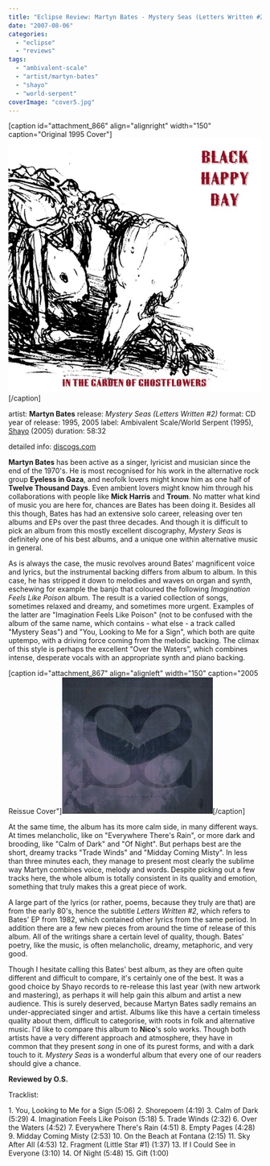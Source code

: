 ```yaml
---
title: "Eclipse Review: Martyn Bates - Mystery Seas (Letters Written #2) (1995)"
date: "2007-08-06"
categories: 
  - "eclipse"
  - "reviews"
tags: 
  - "ambivalent-scale"
  - "artist/martyn-bates"
  - "shayo"
  - "world-serpent"
coverImage: "cover5.jpg"
---
```


\[caption id="attachment\_866" align="alignright" width="150" caption="Original 1995 Cover"\][![](images/cover5.jpg "bates_mystery")](http://www.eveningoflight.nl/wordpress/wp-content/uploads/2010/02/cover5.jpg)\[/caption\]

artist: **Martyn Bates** release: _Mystery Seas (Letters Written #2)_ format: CD year of release: 1995, 2005 label: Ambivalent Scale/World Serpent (1995), [Shayo](http://www.shayo.ch/) (2005) duration: 58:32

detailed info: [discogs.com](http://www.discogs.com/Martyn-Bates-Mystery-Seas-Letters-Written-2/master/150589)

**Martyn Bates** has been active as a singer, lyricist and musician since the end of the 1970's. He is most recognised for his work in the alternative rock group **Eyeless in Gaza**, and neofolk lovers might know him as one half of **Twelve Thousand Days**. Even ambient lovers might know him through his collaborations with people like **Mick Harris** and **Troum**. No matter what kind of music you are here for, chances are Bates has been doing it. Besides all this though, Bates has had an extensive solo career, releasing over ten albums and EPs over the past three decades. And though it is difficult to pick an album from this mostly excellent discography, _Mystery Seas_ is definitely one of his best albums, and a unique one within alternative music in general.

As is always the case, the music revolves around Bates' magnificent voice and lyrics, but the instrumental backing differs from album to album. In this case, he has stripped it down to melodies and waves on organ and synth, eschewing for example the banjo that coloured the following _Imagination Feels Like Poison_ album. The result is a varied collection of songs, sometimes relaxed and dreamy, and sometimes more urgent. Examples of the latter are "Imagination Feels Like Poison" (not to be confused with the album of the same name, which contains - what else - a track called "Mystery Seas") and "You, Looking to Me for a Sign", which both are quite uptempo, with a driving force coming from the melodic backing. The climax of this style is perhaps the excellent "Over the Waters", which combines intense, desperate vocals with an appropriate synth and piano backing.

\[caption id="attachment\_867" align="alignleft" width="150" caption="2005 Reissue Cover"\][![](images/bates_mystery2.jpg "bates_mystery2")](http://www.eveningoflight.nl/wordpress/wp-content/uploads/2010/02/bates_mystery2.jpg)\[/caption\]

At the same time, the album has its more calm side, in many different ways. At times melancholic, like on "Everywhere There's Rain", or more dark and brooding, like "Calm of Dark" and "Of Night". But perhaps best are the short, dreamy tracks "Trade Winds" and "Midday Coming Misty". In less than three minutes each, they manage to present most clearly the sublime way Martyn combines voice, melody and words. Despite picking out a few tracks here, the whole album is totally consistent in its quality and emotion, something that truly makes this a great piece of work.

A large part of the lyrics (or rather, poems, because they truly are that) are from the early 80's, hence the subtitle _Letters Written #2_, which refers to Bates' EP from 1982, which contained other lyrics from the same period. In addition there are a few new pieces from around the time of release of this album. All of the writings share a certain level of quality, though. Bates' poetry, like the music, is often melancholic, dreamy, metaphoric, and very good.

Though I hesitate calling this Bates' best album, as they are often quite different and difficult to compare, it's certainly one of the best. It was a good choice by Shayo records to re-release this last year (with new artwork and mastering), as perhaps it will help gain this album and artist a new audience. This is surely deserved, because Martyn Bates sadly remains an under-appreciated singer and artist. Albums like this have a certain timeless quality about them, difficult to categorise, with roots in folk and alternative music. I'd like to compare this album to **Nico**'s solo works. Though both artists have a very different approach and atmosphere, they have in common that they present _song_ in one of its purest forms, and with a dark touch to it. _Mystery Seas_ is a wonderful album that every one of our readers should give a chance.

**Reviewed by O.S.**

Tracklist:

1\. You, Looking to Me for a Sign (5:06) 2. Shorepoem (4:19) 3. Calm of Dark (5:29) 4. Imagination Feels Like Poison (5:18) 5. Trade Winds (2:32) 6. Over the Waters (4:52) 7. Everywhere There's Rain (4:51) 8. Empty Pages (4:28) 9. Midday Coming Misty (2:53) 10. On the Beach at Fontana (2:15) 11. Sky After All (4:53) 12. Fragment (Little Star #1) (1:37) 13. If I Could See in Everyone (3:10) 14. Of Night (5:48) 15. Gift (1:00)
